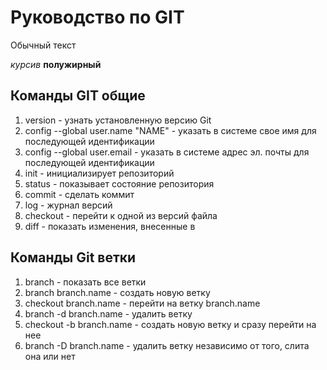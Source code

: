 # Руководство по GIT
 Обычный текст

 *курсив*
 **полужирный**
 
 ## Команды GIT общие
1. version - узнать установленную версию Git
2. config --global user.name "NAME" - указать в системе свое имя для последующей идентификации
3. config --global user.email - указать в системе адрес эл. почты для последующей идентификации
4. init - инициализирует репозиторий
5. status - показывает состояние репозитория
6. commit - сделать коммит
7. log - журнал версий
8. checkout - перейти к одной из версий файла
9. diff - показать изменения, внесенные в 
## Команды Git ветки
1. branch - показать все ветки
2. branch branch.name - создать новую ветку
3. checkout branch.name - перейти на ветку branch.name
4. branch -d branch.name - удалить ветку
5. checkout -b branch.name - создать новую ветку и сразу перейти на нее
6. branch -D branch.name - удалить ветку независимо от того, слита она или нет